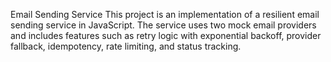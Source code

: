 Email Sending Service
This project is an implementation of a resilient email sending service in JavaScript. The service uses two mock email providers and includes features such as retry logic with exponential backoff, provider fallback, idempotency, rate limiting, and status tracking.

